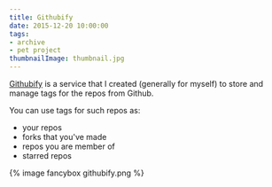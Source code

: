 ```yaml
---
title: Githubify
date: 2015-12-20 10:00:00
tags:
- archive
- pet project
thumbnailImage: thumbnail.jpg
---
```


[Githubify](https://githubify.sacret.ru/) is a service that I created (generally for myself) to store and manage tags for the repos from Github.
<!-- more -->
You can use tags for such repos as:
* your repos
* forks that you've made
* repos you are member of
* starred repos

{% image fancybox githubify.png %}
